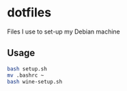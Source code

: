 # dotfiles

Files I use to set-up my Debian machine

## Usage

```sh
bash setup.sh
mv .bashrc ~
bash wine-setup.sh
```
